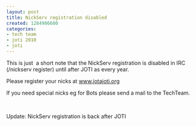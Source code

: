 ```yaml
---
layout: post
title: NickServ registration disabled
created: 1284906600
categories:
- tech team
- joti 2010
- joti
---
```

<p>This is just &nbsp;a short note that the NickServ registration is disabled in IRC (/nickserv register) until after JOTI as every year.</p>
<p>Please register your nicks at <a href="http://www.jotajoti.org">www.jotajoti.org</a></p>
<p>If you need special nicks eg for Bots please send a mail to the TechTeam.</p>
<p>&nbsp;</p>
<p>Update: NickServ registration is back after JOTI</p>
<p>&nbsp;</p>
